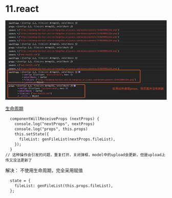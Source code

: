 # 11.react

![](README_files/1.jpg)

[生命周期](https://www.jianshu.com/p/b331d0e4b398#21-componentwillreceiveprops-nextprops)
```
  componentWillReceiveProps (nextProps) {
    console.log("nextProps", nextProps)
    console.log("props", this.props)
    this.setState({
      fileList: genFileList(nextProps.fileList),
    });
  }
// 这种操作会引发的问题，重复打开，关闭弹框，model中的upload会更新，但是upload上传又没法更新了
```

解决： 不使用生命周期，完全采用赋值
```
  state = {
    fileList: genFileList(this.props.fileList),
  };

```